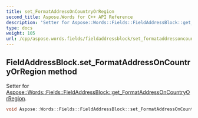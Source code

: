 ```yaml
---
title: set_FormatAddressOnCountryOrRegion
second_title: Aspose.Words for C++ API Reference
description: 'Setter for Aspose::Words::Fields::FieldAddressBlock::get_FormatAddressOnCountryOrRegion.'
type: docs
weight: 105
url: /cpp/aspose.words.fields/fieldaddressblock/set_formataddressoncountryorregion/
---
```

## FieldAddressBlock.set_FormatAddressOnCountryOrRegion method


Setter for [Aspose::Words::Fields::FieldAddressBlock::get_FormatAddressOnCountryOrRegion](../get_formataddressoncountryorregion/).

```cpp
void Aspose::Words::Fields::FieldAddressBlock::set_FormatAddressOnCountryOrRegion(bool value)
```

